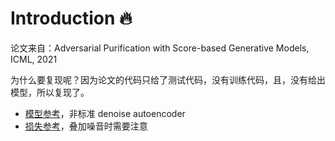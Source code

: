 # Introduction :fire:

论文来自：Adversarial Purification with Score-based Generative Models, ICML, 2021

为什么要复现呢？因为论文的代码只给了测试代码，没有训练代码，且，没有给出模型，所以复现了。

- [模型参考](https://github.com/ermongroup/ncsn/blob/master/models/scorenet.py)，非标准 denoise autoencoder
- [损失参考](https://github.com/ermongroup/ncsn/blob/7f27f4a16471d20a0af3be8b8b4c2ec57c8a0bc1/losses/dsm.py#L18-L26)，叠加噪音时需要注意